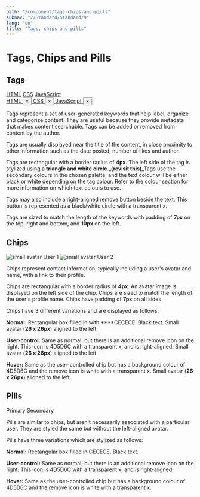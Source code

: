 ```yaml
---
path: "/component/tags-chips-and-pills"
subnav: "2/Standard/Standard/9"
lang: "en"
title: "Tags, chips and pills"
---
```


# Tags, Chips and Pills

## Tags

<div class="mt-2">
    <a href="#!" class="badge badge-primary badge-tag">HTML</a>
    <a href="#!" class="badge badge-primary badge-tag">CSS</a>
    <a href="#!" class="badge badge-primary badge-tag">JavaScript</a>
</div>
<div class="mt-2">
    <a href="#!" class="badge badge-primary badge-tag">
    HTML
    <button type="button" class="close" aria-describedby="Close / Delete"><span aria-hidden="true">×</span></button>
    </a>
    <a href="#!" class="badge badge-primary badge-tag">
    CSS
    <button type="button" class="close" aria-describedby="Close / Delete"><span aria-hidden="true">×</span></button>
    </a>
    <a href="#!" class="badge badge-primary badge-tag">
    JavaScript
    <button type="button" class="close" aria-describedby="Close / Delete"><span aria-hidden="true">×</span></button>
    </a>
</div>

<codeblock html='
    <div class="mt-2">
        <a href="#!" class="badge badge-primary badge-tag">HTML</a>
        <a href="#!" class="badge badge-primary badge-tag">CSS</a>
        <a href="#!" class="badge badge-primary badge-tag">JavaScript</a>
    </div>
    <div class="mt-2">
        <a href="#!" class="badge badge-primary badge-tag">
        HTML
        <button type="button" class="close" aria-describedby="Close / Delete"><span aria-hidden="true">×</span></button>
        </a>
        <a href="#!" class="badge badge-primary badge-tag">
        CSS
        <button type="button" class="close" aria-describedby="Close / Delete"><span aria-hidden="true">×</span></button>
        </a>
        <a href="#!" class="badge badge-primary badge-tag">
        JavaScript
        <button type="button" class="close" aria-describedby="Close / Delete"><span aria-hidden="true">×</span></button>
        </a>
    </div>
' react='' />

Tags represent a set of user-generated keywords that help label, organize and categorize content. They are useful because they provide metadata that makes content searchable. Tags can be added or removed from content by the author.

Tags are usually displayed near the title of the content, in close proximity to other information such as the date posted, number of likes and author.

Tags are rectangular with a border radius of **4px**. The left side of the tag is stylized using a **triangle and white circle**.\_**\(revisit this\)**\_Tags use the secondary colours in the chosen palette, and the text colour will be either black or white depending on the tag colour. Refer to the colour section for more information on which text colours to use.

Tags may also include a right-aligned remove button beside the text. This button is represented as a black/white circle with a transparent x.

Tags are sized to match the length of the keywords with padding of **7px** on the top, right and bottom, and **10px** on the left.

## Chips

<span class="badge badge-primary"><img alt="small avatar" class="avatar avatar-sm" src="https://api.adorable.io/avatars/170/abott@adorable.png"> User 1</span>
<span class="badge badge-primary"><img alt="small avatar" class="avatar avatar-sm" src="https://api.adorable.io/avatars/170/abott@adorable.png"> User 2</span>

<codeblock html='
    <span class="badge badge-primary"><img alt="small avatar" class="avatar avatar-sm" src="https://api.adorable.io/avatars/170/abott@adorable.png"> User 1</span>
    <span class="badge badge-primary"><img alt="small avatar" class="avatar avatar-sm" src="https://api.adorable.io/avatars/170/abott@adorable.png"> User 2</span>
' react='' />


Chips represent contact information, typically including a user's avatar and name, with a link to their profile.

Chips are rectangular with a border radius of **4px**. An avatar image is displayed on the left side of the chip. Chips are sized to match the length of the user's profile name. Chips have padding of **7px** on all sides.

Chips have 3 different variations and are displayed as follows:

**Normal:** Rectangular box filled in with ****CECECE. Black text. Small avatar \(**26 x 26px**\) aligned to the left.

**User-control:** Same as normal, but there is an additional remove icon on the right. This icon is 4D5D6C with a transparent x, and is right-aligned. Small avatar \(**26 x 26px**\) aligned to the left.

**Hover:** Same as the user-controlled chip but has a background colour of 4D5D6C and the remove icon is white with a transparent x. Small avatar \(**26 x 26px**\) aligned to the left.

## Pills

<div class="mt-2">
    <span class="badge badge-primary">Primary</span>
    <span class="badge badge-secondary">Secondary</span>
</div>

<codeblock html='
    <div class="mt-2">
        <span class="badge badge-primary">Primary</span>
        <span class="badge badge-secondary">Secondary</span>
    </div>
' react='' />

Pills are similar to chips, but aren't necessarily associated with a particular user. They are styled the same but without the left-aligned avatar.

Pills have three variations which are stylized as follows:

**Normal:** Rectangular box filled in CECECE. Black text.

**User-control:** Same as normal, but there is an additional remove icon on the right. This icon is 4D5D6C with a transparent x, and is right-aligned.

**Hover:** Same as the user-controlled chip but has a background colour of 4D5D6C and the remove icon is white with a transparent x.
